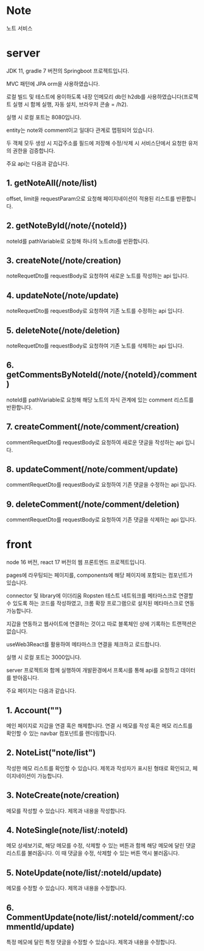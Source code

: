 # Note
노트 서비스

# server

JDK 11, gradle 7 버전의 Springboot 프로젝트입니다.

MVC 패턴에 JPA orm을 사용하였습니다.

로컬 빌드 및 테스트에 용이하도록 내장 인메모리 db인 h2db를 사용하였습니다(프로젝트 실행 시 함께 실행, 자동 설치, 브라우저 콘솔 = /h2).

실행 시 로컬 포트는 8080입니다.

entity는 note와 comment이고 일대다 관계로 맵핑되어 있습니다.

두 객체 모두 생성 시 지갑주소를 필드에 저장해 수정/삭제 시 서비스단에서 요청한 유저의 권한을 검증합니다.

주요 api는 다음과 같습니다.

## 1. getNoteAll(/note/list)

  offset, limit을 requestParam으로 요청해 페이지네이션이 적용된 리스트를 반환합니다.

## 2. getNoteById(/note/{noteId})

  noteId를 pathVariable로 요청해 하나의 노트dto를 반환합니다.

## 3. createNote(/note/creation)

  noteRequetDto를 requestBody로 요청하여 새로운 노트를 작성하는 api 입니다.

## 4. updateNote(/note/update)

  noteRequetDto를 requestBody로 요청하여 기존 노트를 수정하는 api 입니다.

## 5. deleteNote(/note/deletion)

  noteRequetDto를 requestBody로 요청하여 기존 노트를 삭제하는 api 입니다.

## 6. getCommentsByNoteId(/note/{noteId}/comment)

  noteId를 pathVariable로 요청해 해당 노트의 자식 관계에 있는 comment 리스트를 반환합니다.

## 7. createComment(/note/comment/creation)

  commentRequetDto를 requestBody로 요청하여 새로운 댓글을 작성하는 api 입니다.

## 8. updateComment(/note/comment/update)

  commentRequetDto를 requestBody로 요청하여 기존 댓글을 수정하는 api 입니다.

## 9. deleteComment(/note/comment/deletion)

  commentRequetDto를 requestBody로 요청하여 기존 댓글을 삭제하는 api 입니다.

# front

node 16 버전, react 17 버전의 웹 프론트엔드 프로젝트입니다.

pages에 라우팅되는 페이지를, components에 해당 페이지에 포함되는 컴포넌트가 있습니다.

connector 및 library에 이더리움 Ropsten 테스트 네트워크를 메타마스크로 연결할 수 있도록 하는 코드를 작성하였고, 크롬 확장 프로그램으로 설치된 메타마스크로 연동 가능합니다.

지갑을 연동하고 웹사이트에 연결하는 것이고 따로 블록체인 상에 기록하는 트랜잭션은 없습니다.

useWeb3React를 활용하여 메타마스크 연결을 체크하고 로드합니다.

실행 시 로컬 포트는 3000입니다.

server 프로젝트와 함께 실행하여 개발환경에서 프록시를 통해 api를 요청하고 데이터를 받아옵니다.

주요 페이지는 다음과 같습니다.

## 1. Account("")

  메인 페이지로 지갑을 연결 혹은 해제합니다. 연결 시 메모를 작성 혹은 메모 리스트를 확인할 수 있는 navbar 컴포넌트를 렌더링합니다.

## 2. NoteList("note/list")

  작성한 메모 리스트를 확인할 수 있습니다. 제목과 작성자가 표시된 형태로 확인되고, 페이지네이션이 가능합니다.

## 3. NoteCreate(note/creation)

  메모를 작성할 수 있습니다. 제목과 내용을 작성합니다.

## 4. NoteSingle(note/list/:noteId)

  메모 상세보기로, 해당 메모를 수정, 삭제할 수 있는 버튼과 함께 해당 메모에 달린 댓글 리스트를 불러옵니다. 이 때 댓글을 수정, 삭제할 수 있는 버튼 역시 불러옵니다.

## 5. NoteUpdate(note/list/:noteId/update)

  메모를 수정할 수 있습니다. 제목과 내용을 수정합니다.

## 6. CommentUpdate(note/list/:noteId/comment/:commentId/update)

  특정 메모에 달린 특정 댓글을 수정할 수 있습니다. 제목과 내용을 수정합니다.
